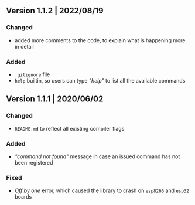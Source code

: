 ## Version 1.1.2 | 2022/08/19

### Changed
* added more comments to the code, to explain what is happening more in detail

### Added
* `.gitignore` file
* `help` builtin, so users can type *"help"* to list all the available commands


## Version 1.1.1 | 2020/06/02

### Changed
* `README.md` to reflect all existing compiler flags

### Added
* *"command not found"* message in case an issued command has not been registered

### Fixed
* *Off by one* error, which caused the library to crash on `esp8266` and `esp32` boards
